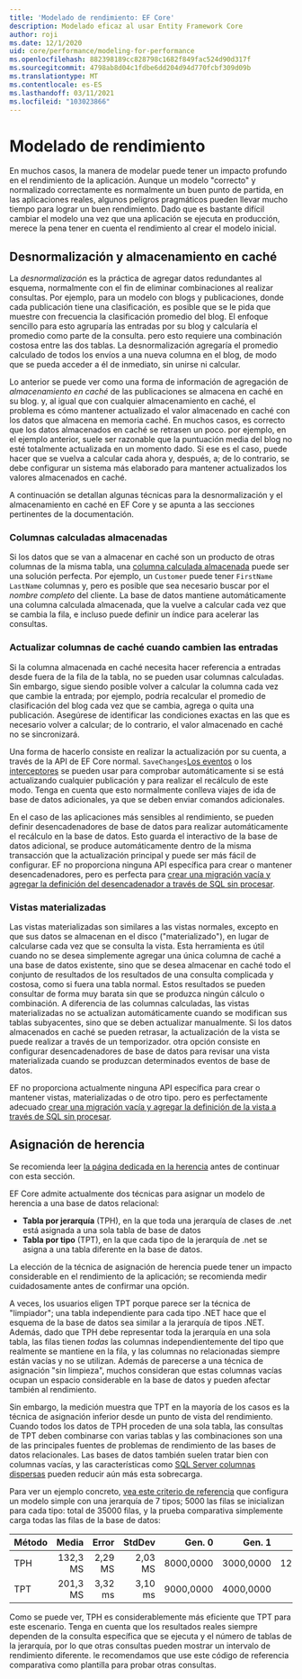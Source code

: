 ```yaml
---
title: 'Modelado de rendimiento: EF Core'
description: Modelado eficaz al usar Entity Framework Core
author: roji
ms.date: 12/1/2020
uid: core/performance/modeling-for-performance
ms.openlocfilehash: 882398189cc828798c1682f849fac524d90d317f
ms.sourcegitcommit: 4798ab8d04c1fdbe6dd204d94d770fcbf309d09b
ms.translationtype: MT
ms.contentlocale: es-ES
ms.lasthandoff: 03/11/2021
ms.locfileid: "103023866"
---
```

# <a name="modeling-for-performance"></a>Modelado de rendimiento

En muchos casos, la manera de modelar puede tener un impacto profundo en el rendimiento de la aplicación. Aunque un modelo "correcto" y normalizado correctamente es normalmente un buen punto de partida, en las aplicaciones reales, algunos peligros pragmáticos pueden llevar mucho tiempo para lograr un buen rendimiento. Dado que es bastante difícil cambiar el modelo una vez que una aplicación se ejecuta en producción, merece la pena tener en cuenta el rendimiento al crear el modelo inicial.

## <a name="denormalization-and-caching"></a>Desnormalización y almacenamiento en caché

La *desnormalización* es la práctica de agregar datos redundantes al esquema, normalmente con el fin de eliminar combinaciones al realizar consultas. Por ejemplo, para un modelo con blogs y publicaciones, donde cada publicación tiene una clasificación, es posible que se le pida que muestre con frecuencia la clasificación promedio del blog. El enfoque sencillo para esto agruparía las entradas por su blog y calcularía el promedio como parte de la consulta. pero esto requiere una combinación costosa entre las dos tablas. La desnormalización agregaría el promedio calculado de todos los envíos a una nueva columna en el blog, de modo que se pueda acceder a él de inmediato, sin unirse ni calcular.

Lo anterior se puede ver como una forma de información de agregación de *almacenamiento en caché* de las publicaciones se almacena en caché en su blog. y, al igual que con cualquier almacenamiento en caché, el problema es cómo mantener actualizado el valor almacenado en caché con los datos que almacena en memoria caché. En muchos casos, es correcto que los datos almacenados en caché se retrasen un poco. por ejemplo, en el ejemplo anterior, suele ser razonable que la puntuación media del blog no esté totalmente actualizada en un momento dado. Si ese es el caso, puede hacer que se vuelva a calcular cada ahora y, después, a; de lo contrario, se debe configurar un sistema más elaborado para mantener actualizados los valores almacenados en caché.

A continuación se detallan algunas técnicas para la desnormalización y el almacenamiento en caché en EF Core y se apunta a las secciones pertinentes de la documentación.

### <a name="stored-computed-columns"></a>Columnas calculadas almacenadas

Si los datos que se van a almacenar en caché son un producto de otras columnas de la misma tabla, una [columna calculada almacenada](xref:core/modeling/generated-properties#computed-columns) puede ser una solución perfecta. Por ejemplo, un `Customer` puede tener `FirstName` `LastName` columnas y, pero es posible que sea necesario buscar por el *nombre completo* del cliente. La base de datos mantiene automáticamente una columna calculada almacenada, que la vuelve a calcular cada vez que se cambia la fila, e incluso puede definir un índice para acelerar las consultas.

### <a name="update-cache-columns-when-inputs-change"></a>Actualizar columnas de caché cuando cambien las entradas

Si la columna almacenada en caché necesita hacer referencia a entradas desde fuera de la fila de la tabla, no se pueden usar columnas calculadas. Sin embargo, sigue siendo posible volver a calcular la columna cada vez que cambie la entrada; por ejemplo, podría recalcular el promedio de clasificación del blog cada vez que se cambia, agrega o quita una publicación. Asegúrese de identificar las condiciones exactas en las que es necesario volver a calcular; de lo contrario, el valor almacenado en caché no se sincronizará.

Una forma de hacerlo consiste en realizar la actualización por su cuenta, a través de la API de EF Core normal. `SaveChanges`[Los eventos](xref:core/logging-events-diagnostics/events) o los [interceptores](xref:core/logging-events-diagnostics/interceptors#savechanges-interception) se pueden usar para comprobar automáticamente si se está actualizando cualquier publicación y para realizar el recálculo de este modo. Tenga en cuenta que esto normalmente conlleva viajes de ida de base de datos adicionales, ya que se deben enviar comandos adicionales.

En el caso de las aplicaciones más sensibles al rendimiento, se pueden definir desencadenadores de base de datos para realizar automáticamente el recálculo en la base de datos. Esto guarda el interactivo de la base de datos adicional, se produce automáticamente dentro de la misma transacción que la actualización principal y puede ser más fácil de configurar. EF no proporciona ninguna API específica para crear o mantener desencadenadores, pero es perfecta para [crear una migración vacía y agregar la definición del desencadenador a través de SQL sin procesar](xref:core/managing-schemas/migrations/managing#arbitrary-changes-via-raw-sql).

### <a name="materialized-views"></a>Vistas materializadas

Las vistas materializadas son similares a las vistas normales, excepto en que sus datos se almacenan en el disco ("materializado"), en lugar de calcularse cada vez que se consulta la vista. Esta herramienta es útil cuando no se desea simplemente agregar una única columna de caché a una base de datos existente, sino que se desea almacenar en caché todo el conjunto de resultados de los resultados de una consulta complicada y costosa, como si fuera una tabla normal. Estos resultados se pueden consultar de forma muy barata sin que se produzca ningún cálculo o combinación. A diferencia de las columnas calculadas, las vistas materializadas no se actualizan automáticamente cuando se modifican sus tablas subyacentes, sino que se deben actualizar manualmente. Si los datos almacenados en caché se pueden retrasar, la actualización de la vista se puede realizar a través de un temporizador. otra opción consiste en configurar desencadenadores de base de datos para revisar una vista materializada cuando se produzcan determinados eventos de base de datos.

EF no proporciona actualmente ninguna API específica para crear o mantener vistas, materializadas o de otro tipo. pero es perfectamente adecuado [crear una migración vacía y agregar la definición de la vista a través de SQL sin procesar](xref:core/managing-schemas/migrations/managing#arbitrary-changes-via-raw-sql).

## <a name="inheritance-mapping"></a>Asignación de herencia

Se recomienda leer [la página dedicada en la herencia](xref:core/modeling/inheritance) antes de continuar con esta sección.

EF Core admite actualmente dos técnicas para asignar un modelo de herencia a una base de datos relacional:

* **Tabla por jerarquía** (TPH), en la que toda una jerarquía de clases de .net está asignada a una sola tabla de base de datos
* **Tabla por tipo** (TPT), en la que cada tipo de la jerarquía de .net se asigna a una tabla diferente en la base de datos.

La elección de la técnica de asignación de herencia puede tener un impacto considerable en el rendimiento de la aplicación; se recomienda medir cuidadosamente antes de confirmar una opción.

A veces, los usuarios eligen TPT porque parece ser la técnica de "limpiador"; una tabla independiente para cada tipo .NET hace que el esquema de la base de datos sea similar a la jerarquía de tipos .NET. Además, dado que TPH debe representar toda la jerarquía en una sola tabla, las filas tienen *todas* las columnas independientemente del tipo que realmente se mantiene en la fila, y las columnas no relacionadas siempre están vacías y no se utilizan. Además de parecerse a una técnica de asignación "sin limpieza", muchos consideran que estas columnas vacías ocupan un espacio considerable en la base de datos y pueden afectar también al rendimiento.

Sin embargo, la medición muestra que TPT en la mayoría de los casos es la técnica de asignación inferior desde un punto de vista del rendimiento. Cuando todos los datos de TPH proceden de una sola tabla, las consultas de TPT deben combinarse con varias tablas y las combinaciones son una de las principales fuentes de problemas de rendimiento de las bases de datos relacionales. Las bases de datos también suelen tratar bien con columnas vacías, y las características como [SQL Server columnas dispersas](/sql/relational-databases/tables/use-sparse-columns) pueden reducir aún más esta sobrecarga.

Para ver un ejemplo concreto, [vea este criterio de referencia](https://github.com/dotnet/EntityFramework.Docs/tree/main/samples/core/Benchmarks/Inheritance.cs) que configura un modelo simple con una jerarquía de 7 tipos; 5000 las filas se inicializan para cada tipo: total de 35000 filas, y la prueba comparativa simplemente carga todas las filas de la base de datos:

| Método |     Media |   Error |  StdDev |     Gen. 0 |     Gen. 1 |     Gen. 2 | Allocated |
|------- |---------:|--------:|--------:|----------:|----------:|----------:|----------:|
|    TPH | 132,3 MS | 2,29 MS | 2,03 MS | 8000,0000 | 3000,0000 | 1250,0000 |  44,49 MB |
|    TPT | 201,3 MS | 3,32 ms | 3,10 ms | 9000,0000 | 4000,0000 |         - |  61,84 MB |

Como se puede ver, TPH es considerablemente más eficiente que TPT para este escenario. Tenga en cuenta que los resultados reales siempre dependen de la consulta específica que se ejecuta y el número de tablas de la jerarquía, por lo que otras consultas pueden mostrar un intervalo de rendimiento diferente. le recomendamos que use este código de referencia comparativa como plantilla para probar otras consultas.
